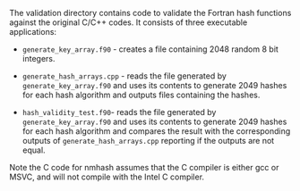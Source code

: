The validation directory contains code to validate the Fortran hash functions against the original C/C++ codes. It consists of three executable applications:

* `generate_key_array.f90` - creates a file containing 2048 random 8 bit integers.

* `generate_hash_arrays.cpp` - reads the file generated by `generate_key_array.f90` and uses its contents to generate 2049 hashes for each hash algorithm and outputs files containing the hashes.

* `hash_validity_test.f90`- reads the file generated by `generate_key_array.f90` and uses its contents to generate 2049 hashes for each hash algorithm and compares the result with the corresponding outputs of `generate_hash_arrays.cpp` reporting if the outputs are not equal.

Note the C code for nmhash assumes that the C compiler is either gcc or MSVC, and will not compile with the Intel C compiler.
